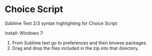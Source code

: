Choice Script
============

Sublime Text 2/3 syntax highlighting for Choice Script

Install:
  Windows 7: 
  1. From Sublime text go to preferences and then browse packages.
  2. Drag and drop the files included in the zip into that directory.
